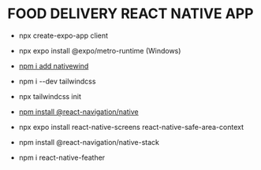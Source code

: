 # FOOD DELIVERY REACT NATIVE APP

- npx create-expo-app client
- npx expo install @expo/metro-runtime (Windows)
- [npm i add nativewind](https://www.nativewind.dev/quick-starts/react-native-cli)
- npm i --dev tailwindcss
- npx tailwindcss init

- [npm install @react-navigation/native](https://reactnavigation.org/docs/getting-started)
- npx expo install react-native-screens react-native-safe-area-context
- npm install @react-navigation/native-stack
- npm i react-native-feather
